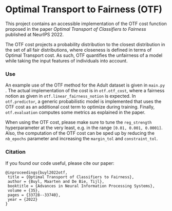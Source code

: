 # Optimal Transport to Fairness (OTF)

This project contains an accessible implementation of the OTF cost function proposed in the paper *Optimal Transport of Classifiers to Fairness* published at NeurIPS 2022. 

The OTF cost projects a probability distribution to the closest distribution in the set of all fair distributions, where closeness is defined in terms of Optimal Transport cost. As such, OTF quantifies the unfairness of a model while taking the input features of individuals into account.


### Use

An example use of the OTF method for the Adult dataset is given in `main.py` . The actual implementation of the cost is in `otf.otf_cost`, where a fairness notion as given in `otf.linear_fairness_notion` is expected. In `otf.predictor`, a generic probabilistic model is implemented that uses the OTF cost as an additional cost term to optimize during training. Finally, `otf.evaluation` computes some metrics as explained in the paper.

When using the OTF cost, please make sure to tune the `reg_strength` hyperparameter at the very least, e.g. in the range `[0.01, 0.001, 0.0001]`. Also, the computation of the OTF cost can be sped up by reducing the `nb_epochs` parameter and increasing the `margin_tol` and `constraint_tol`. 


### Citation

If you found our code useful, please cite our paper:

    @inproceedings{buyl2022otf,
     title = {Optimal Transport of Classifiers to Fairness},
     author = {Buyl, Maarten and De Bie, Tijl},
     booktitle = {Advances in Neural Information Processing Systems},
     volume = {35},
     pages = {33728--33740},
     year = {2022}
    }

